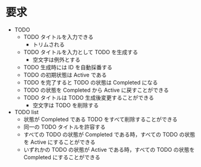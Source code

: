 # 要求

* TODO
    * TODO タイトルを入力できる
        * トリムされる
    * TODO タイトルを入力として TODO を生成する
        * 空文字は例外とする
    * TODO 生成時には ID を自動採番する
    * TODO の初期状態は Active である
    * TODO を完了すると TODO の状態は Completed になる
    * TODO の状態を Completed から Active に戻すことができる
    * TODO タイトルは TODO 生成後変更することができる
        * 空文字は TODO を削除する
* TODO list
    * 状態が Completed である TODO をすべて削除することができる
    * 同一の TODO タイトルを許容する
    * すべての TODO の状態が Completed である時，すべての TODO の状態を Active にすることができる
    * いずれかの TODO の状態が Active である時，すべての TODO の状態を Completed にすることができる
